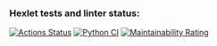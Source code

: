 ### Hexlet tests and linter status:

[![Actions Status](https://github.com/WhiskeyBisquit/python-project-50/actions/workflows/hexlet-check.yml/badge.svg)](https://github.com/WhiskeyBisquit/python-project-50/actions)
[![Python CI](https://github.com/WhiskeyBisquit/python-project-50/actions/workflows/pyci.yml/badge.svg)](https://github.com/WhiskeyBisquit/python-project-50/actions/workflows/pyci.yml)
[![Maintainability Rating](https://sonarcloud.io/api/project_badges/measure?project=WhiskeyBisquit_python-project-50&metric=sqale_rating)](https://sonarcloud.io/summary/new_code?id=WhiskeyBisquit_python-project-50)
